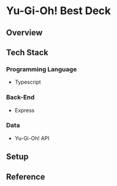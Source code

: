 # Yu-Gi-Oh! Best Deck

## Overview

## Tech Stack

### Programming Language

- Typescript

### Back-End

- Express

### Data

- Yu-Gi-Oh! API

## Setup

## Reference
